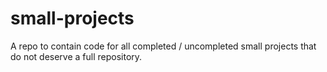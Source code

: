 # small-projects
A repo to contain code for all completed / uncompleted small projects that do not deserve a full repository.





